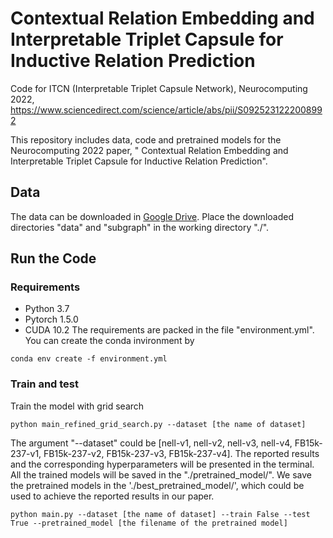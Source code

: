 # Contextual Relation Embedding and Interpretable Triplet Capsule for Inductive Relation Prediction
Code for ITCN (Interpretable Triplet Capsule Network), Neurocomputing 2022, https://www.sciencedirect.com/science/article/abs/pii/S0925231222008992

This repository includes data, code and pretrained models for the Neurocomputing 2022 paper, " Contextual Relation Embedding and Interpretable Triplet Capsule for Inductive Relation Prediction".

## Data
The data can be downloaded in [Google Drive](https://drive.google.com/file/d/14d_kpPbrRlyA_ajzN8p9GQG7IVHqAau3/view?usp=sharing).
Place the downloaded directories "data" and "subgraph" in the working directory "./".

## Run the Code
### Requirements
- Python 3.7
- Pytorch 1.5.0
- CUDA 10.2
The requirements are packed in the file "environment.yml". You can create the conda invironment by 
~~~
conda env create -f environment.yml
~~~

### Train and test
Train the model with grid search
~~~~
python main_refined_grid_search.py --dataset [the name of dataset]
~~~~
The argument "--dataset" could be [nell-v1, nell-v2, nell-v3, nell-v4, FB15k-237-v1, FB15k-237-v2, FB15k-237-v3, FB15k-237-v4]. The reported results and the corresponding hyperparameters will be presented in the terminal. All the trained models will be saved in the "./pretrained_model/".
We save the pretrained models in the './best_pretrained_model/', which could be used to achieve the reported results in our paper.
~~~
python main.py --dataset [the name of dataset] --train False --test True --pretrained_model [the filename of the pretrained model]
~~~



